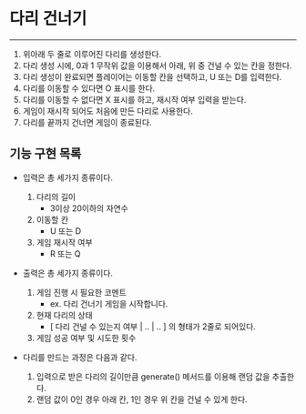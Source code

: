 # 다리 건너기
<hr/>

1. 위아래 두 줄로 이루어진 다리를 생성한다.
2. 다리 생성 시에, 0과 1 무작위 값을 이용해서 아래, 위 중 건널 수 있는 칸을 정한다.
3. 다리 생성이 완료되면 플레이어는 이동할 칸을 선택하고, U 또는 D를 입력한다.
4. 다리를 이동할 수 있다면 O 표시를 한다.
5. 다리를 이동할 수 없다면 X 표시를 하고, 재시작 여부 입력을 받는다.
6. 게임이 재시작 되어도 처음에 만든 다리로 사용한다.
7. 다리를 끝까지 건너면 게임이 종료된다.

## 기능 구현 목록

- 입력은 총 세가지 종류이다.
  1. 다리의 길이
     - 3이상 20이하의 자연수
  2. 이동할 칸
     - U 또는 D
  3. 게임 재시작 여부
     - R 또는 Q

- 출력은 총 세가지 종류이다.
  1. 게임 진행 시 필요한 코멘트
     - ex. 다리 건너기 게임을 시작합니다.
  2. 현재 다리의 상태
     - [ 다리 건널 수 있는지 여부 | .. | .. ] 의 형태가 2줄로 되어있다.
  3. 게임 성공 여부 및 시도한 횟수

- 다리를 만드는 과정은 다음과 같다.
  1. 입력으로 받은 다리의 길이만큼 generate() 메서드를 이용해 랜덤 값을 추출한다.
  2. 랜덤 값이 0인 경우 아래 칸, 1인 경우 위 칸을 건널 수 있게 한다.